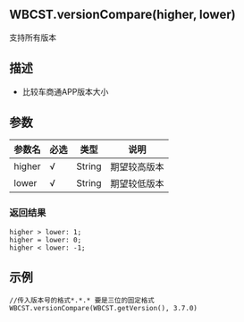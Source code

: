 ## WBCST.versionCompare(higher, lower)

支持所有版本



## 描述

- 比较车商通APP版本大小



## 参数

| 参数名 | 必选 | 类型   | 说明         |
| ------ | ---- | ------ | ------------ |
| higher | √    | String | 期望较高版本 |
| lower  | √    | String | 期望较低版本 |

#### 

### 返回结果

```
higher > lower: 1;
higher = lower: 0;
higher < lower: -1;
```



## 示例

```
//传入版本号的格式*.*.* 要是三位的固定格式
WBCST.versionCompare(WBCST.getVersion(), 3.7.0)
```

